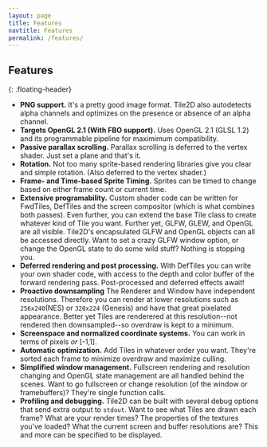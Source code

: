 ```yaml
---
layout: page
title: Features
navtitle: Features
permalink: /features/
---
```

Features
--------
{: .floating-header}
- **PNG support.** It's a pretty good image format. Tile2D also autodetects alpha
channels and optimizes on the presence or absence of an alpha channel.
- **Targets OpenGL 2.1 (With FBO support).** Uses OpenGL 2.1 (GLSL 1.2) and its
programmable pipeline for maximimum compatibility.
- **Passive parallax scrolling.** Parallax scrolling is deferred to the vertex
shader. Just set a plane and that's it.
- **Rotation.** Not too many sprite-based rendering libraries give you clear and
simple rotation. (Also deferred to the vertex shader.)
- **Frame- and Time-based Sprite Timing.** Sprites can be timed to change based on
either frame count or current time.
- **Extensive programability.** Custom shader code can be written for FwdTiles, 
DefTiles and the screen compositor (which is what combines both passes). Even
further, you can extend the base Tile class to create whatever kind of Tile you
want. Further yet, GLFW, GLEW, and OpenGL are all visible. Tile2D's encapsulated
GLFW and OpenGL objects can all be accessed directly. Want to set a crazy GLFW
window option, or change the OpenGL state to do some wild stuff? Nothing is
stopping you.
- **Deferred rendering and post processing.** With DefTiles you can write your own
shader code, with access to the depth and color buffer of the forward rendering pass.
Post-processed and deferred effects await!
- **Proactive downsampling** The Renderer and Window have independent resolutions. 
Therefore you can render at lower resolutions such as ```256x240```(NES) or ```320x224```
(Genesis) and have that great pixelated appearance.
Better yet Tiles are renderered at this resolution--not rendered then downsampled--so
overdraw is kept to a minimum.
- **Screenspace and normalized coordinate systems.** You can work in terms of pixels 
_or_ [-1,1].
- **Automatic optimization.** Add Tiles in whatever order you want. They're sorted each
frame to minimize overdraw and maximize culling.
- **Simplified window management.** Fullscreen rendering and resolution changing and OpenGL
state management are all handled behind the scenes. Want to go fullscreen or change
resolution (of the window or framebuffers)? They're single function calls.
- **Profiling and debugging.** Tile2D can be built with several debug options that send
extra output to ```stdout```. Want to see what Tiles are drawn each frame? What are your
render times? The properties of the textures you've loaded? What the current screen and
buffer resolutions are? This and more can be specified to be displayed.